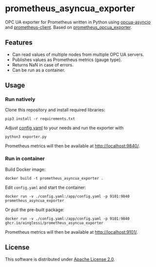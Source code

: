 # prometheus_asyncua_exporter

OPC UA exporter for Prometheus written in Python using [opcua-asyncio](https://github.com/FreeOpcUa/opcua-asyncio) and [prometheus-client](https://github.com/prometheus/client_python). Based on [prometheus_opcua_exporter](https://github.com/s-heppner/prometheus_opcua_exporter).

## Features

* Can read values of multiple nodes from multiple OPC UA servers.
* Publishes values as Prometheus metrics (gauge type).
* Returns NaN in case of errors.
* Can be run as a container.

## Usage

### Run natively

Clone this repository and install required libraries:

`pip3 install -r requirements.txt`

Adjust [config.yaml](config.yaml) to your needs and run the exporter with

`python3 exporter.py`

Prometheus metrics will then be available at <http://localhost:9840/>.

### Run in container

Build Docker image:

`docker build -t prometheus_asyncua_exporter .`

Edit `config.yaml` and start the container:

`docker run -v ./config.yaml:/app/config.yaml -p 9101:9840 prometheus_asyncua_exporter`

Or pull the pre-built package:

`docker run -v ./config.yaml:/app/config.yaml -p 9101:9840 ghcr.io/ainglessi/prometheus_asyncua_exporter`

Prometheus metrics will then be available at <http://localhost:9101/>.

## License

This software is distributed under [Apache License 2.0](LICENSE).
